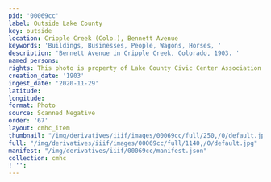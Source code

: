 ```yaml
---
pid: '00069cc'
label: Outside Lake County
key: outside
location: Cripple Creek (Colo.), Bennett Avenue
keywords: 'Buildings, Businesses, People, Wagons, Horses, '
description: 'Bennett Avenue in Cripple Creek, Colorado, 1903. '
named_persons: 
rights: This photo is property of Lake County Civic Center Association.
creation_date: '1903'
ingest_date: '2020-11-29'
latitude: 
longitude: 
format: Photo
source: Scanned Negative
order: '67'
layout: cmhc_item
thumbnail: "/img/derivatives/iiif/images/00069cc/full/250,/0/default.jpg"
full: "/img/derivatives/iiif/images/00069cc/full/1140,/0/default.jpg"
manifest: "/img/derivatives/iiif/00069cc/manifest.json"
collection: cmhc
! '': 
---
```

